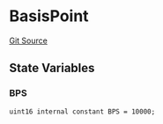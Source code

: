 # BasisPoint
[Git Source](https://github.com/KYRDTeam/ilo-contracts/blob/ae631fe4bfbce302e21cc5e317f651168c939703/src/base/BasisPoint.sol)


## State Variables
### BPS

```solidity
uint16 internal constant BPS = 10000;
```


